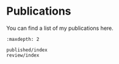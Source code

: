 # Publications

You can find a list of my publications here.

```{toctree}
:maxdepth: 2

published/index
review/index
```